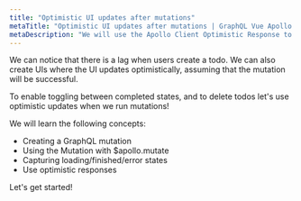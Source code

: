 ```yaml
---
title: "Optimistic UI updates after mutations"
metaTitle: "Optimistic UI updates after mutations | GraphQL Vue Apollo Tutorial"
metaDescription: "We will use the Apollo Client Optimistic Response to perform UI updates after a GraphQL mutation in the Vue app"
---
```


We can notice that there is a lag when users create a todo.
We can also create UIs where the UI updates optimistically, assuming
that the mutation will be successful.

To enable toggling between completed states, and to delete todos let's
use optimistic updates when we run mutations!

We will learn the following concepts:

- Creating a GraphQL mutation
- Using the Mutation with $apollo.mutate 
- Capturing loading/finished/error states
- Use optimistic responses

Let's get started!
